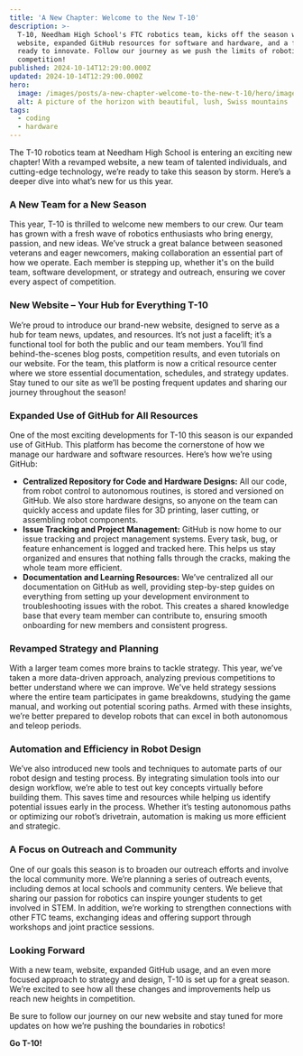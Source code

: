 ```yaml
---
title: 'A New Chapter: Welcome to the New T-10'
description: >-
  T-10, Needham High School's FTC robotics team, kicks off the season with a new
  website, expanded GitHub resources for software and hardware, and a fresh team
  ready to innovate. Follow our journey as we push the limits of robotics
  competition!
published: 2024-10-14T12:29:00.000Z
updated: 2024-10-14T12:29:00.000Z
hero:
  image: /images/posts/a-new-chapter-welcome-to-the-new-t-10/hero/image.jpg
  alt: A picture of the horizon with beautiful, lush, Swiss mountains
tags:
  - coding
  - hardware
---
```

The T-10 robotics team at Needham High School is entering an exciting new chapter! With a revamped website, a new team of talented individuals, and cutting-edge technology, we’re ready to take this season by storm. Here’s a deeper dive into what’s new for us this year.

### A New Team for a New Season

This year, T-10 is thrilled to welcome new members to our crew. Our team has grown with a fresh wave of robotics enthusiasts who bring energy, passion, and new ideas. We’ve struck a great balance between seasoned veterans and eager newcomers, making collaboration an essential part of how we operate. Each member is stepping up, whether it's on the build team, software development, or strategy and outreach, ensuring we cover every aspect of competition.

### New Website – Your Hub for Everything T-10

We’re proud to introduce our brand-new website, designed to serve as a hub for team news, updates, and resources. It’s not just a facelift; it’s a functional tool for both the public and our team members. You’ll find behind-the-scenes blog posts, competition results, and even tutorials on our website. For the team, this platform is now a critical resource center where we store essential documentation, schedules, and strategy updates. Stay tuned to our site as we’ll be posting frequent updates and sharing our journey throughout the season!

### Expanded Use of GitHub for All Resources

One of the most exciting developments for T-10 this season is our expanded use of GitHub. This platform has become the cornerstone of how we manage our hardware and software resources. Here’s how we’re using GitHub:

- **Centralized Repository for Code and Hardware Designs:** All our code, from robot control to autonomous routines, is stored and versioned on GitHub. We also store hardware designs, so anyone on the team can quickly access and update files for 3D printing, laser cutting, or assembling robot components.
- **Issue Tracking and Project Management:** GitHub is now home to our issue tracking and project management systems. Every task, bug, or feature enhancement is logged and tracked here. This helps us stay organized and ensures that nothing falls through the cracks, making the whole team more efficient.
- **Documentation and Learning Resources:** We’ve centralized all our documentation on GitHub as well, providing step-by-step guides on everything from setting up your development environment to troubleshooting issues with the robot. This creates a shared knowledge base that every team member can contribute to, ensuring smooth onboarding for new members and consistent progress.

### Revamped Strategy and Planning

With a larger team comes more brains to tackle strategy. This year, we’ve taken a more data-driven approach, analyzing previous competitions to better understand where we can improve. We've held strategy sessions where the entire team participates in game breakdowns, studying the game manual, and working out potential scoring paths. Armed with these insights, we’re better prepared to develop robots that can excel in both autonomous and teleop periods.

### Automation and Efficiency in Robot Design

We’ve also introduced new tools and techniques to automate parts of our robot design and testing process. By integrating simulation tools into our design workflow, we’re able to test out key concepts virtually before building them. This saves time and resources while helping us identify potential issues early in the process. Whether it’s testing autonomous paths or optimizing our robot’s drivetrain, automation is making us more efficient and strategic.

### A Focus on Outreach and Community

One of our goals this season is to broaden our outreach efforts and involve the local community more. We’re planning a series of outreach events, including demos at local schools and community centers. We believe that sharing our passion for robotics can inspire younger students to get involved in STEM. In addition, we’re working to strengthen connections with other FTC teams, exchanging ideas and offering support through workshops and joint practice sessions.

### Looking Forward

With a new team, website, expanded GitHub usage, and an even more focused approach to strategy and design, T-10 is set up for a great season. We’re excited to see how all these changes and improvements help us reach new heights in competition.

Be sure to follow our journey on our new website and stay tuned for more updates on how we’re pushing the boundaries in robotics!

**Go T-10!**
